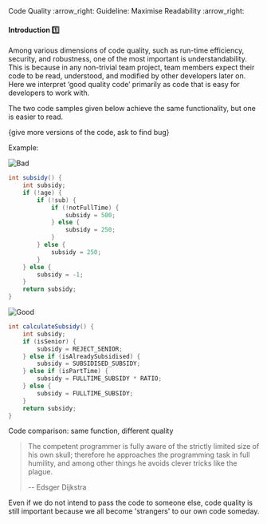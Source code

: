 <link rel="stylesheet" href="{{baseUrl}}/css/textbook.css">

<div class="website-content">

<div id="path">Code Quality :arrow_right: Guideline: Maximise Readability :arrow_right:</div>

<div id="title">

#### Introduction :one:

</div>

<div id="body">

Among various dimensions of code quality, such as run-time efficiency, security, and robustness, one of the most important is understandability. This is because in any non-trivial team project, team members expect their code to be read, understood, and modified by other developers later on. Here we interpret ‘good quality code’ primarily as code that is easy for developers to work with.

The two code samples given below achieve the same functionality, but one is easier to read.

{give more versions of the code, ask to find bug}

<tip-box>

Example:

![][Bad]
```java
int subsidy() {
    int subsidy;
    if (!age) {
        if (!sub) {
            if (!notFullTime) {
                subsidy = 500;
            } else {
                subsidy = 250;
            }
        } else {
            subsidy = 250;
        }
    } else {
        subsidy = -1;
    }
    return subsidy;
}
```

![][Good]
```java
int calculateSubsidy() {
    int subsidy;
    if (isSenior) {
        subsidy = REJECT_SENIOR;
    } else if (isAlreadySubsidised) {
        subsidy = SUBSIDISED_SUBSIDY;
    } else if (isPartTime) {
        subsidy = FULLTIME_SUBSIDY * RATIO;
    } else {
        subsidy = FULLTIME_SUBSIDY;
    }
    return subsidy;
}
```

Code comparison: same function, different quality

</tip-box>

> The competent programmer is fully aware of the strictly limited size of his own skull; therefore he approaches the programming task in full humility, and among other things
> he avoids clever tricks like the plague.
>
> -- Edsger Dijkstra

Even if we do not intend to pass the code to someone else, code quality is still important because we all become 'strangers' to our own code someday.

[Bad]: {{baseUrl}}/images/Bad.png "Bad"
[Good]: {{baseUrl}}/images/Good.png "Good"



</div>

</div>
